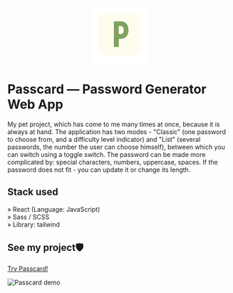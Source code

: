 <div align='center'><img src='https://github.com/Lorneyq/passcard/blob/main/public/favicon/mstile-70x70.png?raw=true' alt='Passcard'/></div>

# Passcard — Password Generator Web App

My pet project, which has come to me many times at once, because it is always at hand. The application has two modes - "Classic" (one password to choose from, and a difficulty level indicator) and "List" (several passwords, the number the user can choose himself), between which you can switch using a toggle switch. The password can be made more complicated by: special characters, numbers, uppercase, spaces. If the password does not fit - you can update it or change its length.

## Stack used

» React (Language: JavaScript)\
» Sass / SCSS\
» Library: tailwind

## See my project🛡

[Try Passcard!](http://passcard.vercel.app/)

![Passcard demo](https://lorneyq.vercel.app/_next/image?url=%2F_next%2Fstatic%2Fmedia%2Fpasscard.ddc41dc3.jpg&w=1920&q=75)
